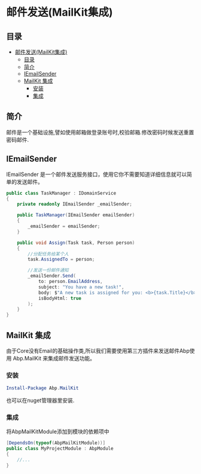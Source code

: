 # 邮件发送(MailKit集成)

## 目录

<!-- TOC -->

- [邮件发送(MailKit集成)](#%E9%82%AE%E4%BB%B6%E5%8F%91%E9%80%81mailkit%E9%9B%86%E6%88%90)
    - [目录](#%E7%9B%AE%E5%BD%95)
    - [简介](#%E7%AE%80%E4%BB%8B)
    - [IEmailSender](#iemailsender)
    - [MailKit 集成](#mailkit-%E9%9B%86%E6%88%90)
        - [安装](#%E5%AE%89%E8%A3%85)
        - [集成](#%E9%9B%86%E6%88%90)

<!-- /TOC -->

## 简介

邮件是一个基础设施,譬如使用邮箱做登录账号时,校验邮箱.修改密码时候发送重置密码邮件.

## IEmailSender

IEmailSender 是一个邮件发送服务接口，使用它你不需要知道详细信息就可以简单的发送邮件。

```c#
public class TaskManager : IDomainService
{
    private readonly IEmailSender _emailSender;

    public TaskManager(IEmailSender emailSender)
    {
        _emailSender = emailSender;
    }

    public void Assign(Task task, Person person)
    {
        //分配任务给某个人
        task.AssignedTo = person;

        //发送一份邮件通知
        _emailSender.Send(
            to: person.EmailAddress,
            subject: "You have a new task!",
            body: $"A new task is assigned for you: <b>{task.Title}</b>",
            isBodyHtml: true
        );
    }
}
```

## MailKit 集成

由于Core没有Email的基础操作类,所以我们需要使用第三方插件来发送邮件Abp使用 Abp.MailKit 来集成邮件发送功能。

### 安装

```powershell
Install-Package Abp.MailKit
```

也可以在nuget管理器里安装.

### 集成

将AbpMailKitModule添加到模块的依赖项中

```C#
[DependsOn(typeof(AbpMailKitModule))]
public class MyProjectModule : AbpModule
{
    //...
}
```

